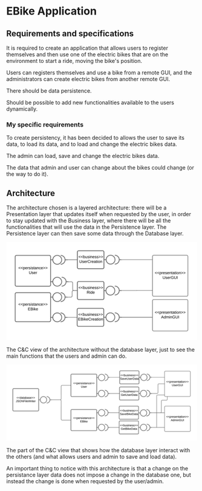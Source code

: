 # EBike Application

## Requirements and specifications

It is required to create an application that allows users to register themselves and then use one of the electric bikes that are on the environment to start a ride, moving the bike's position.

Users can registers themselves and use a bike from a remote GUI, and the administrators can create electric bikes from another remote GUI.

There should be data persistence.

Should be possible to add new functionalities available to the users dynamically.

### My specific requirements

To create persistency, it has been decided to allows the user to save its data, to load its data, and to load and change the electric bikes data.

The admin can load, save and change the electric bikes data.

The data that admin and user can change about the bikes could change (or the way to do it). <!-- TO SEE THIS POINT -->

## Architecture

The architecture chosen is a layered architecture: there will be a Presentation layer that updates itself when requested by the user, in order to stay updated with the Business layer, where there will be all the functionalities that will use the data in the Persistence layer. The Persistence layer can then save some data through the Database layer.

![C&C view of the architecture (without the Database Layer)](imgs/Uni%20-%20SAAP-Assignment-01.png)

The C&C view of the architecture without the database layer, just to see the main functions that the users and admin can do.

![C&C view of the architecture regarding the database layer](imgs/Uni%20-%20SAAP-Assignment-01-part2.png)

The part of the C&C view that shows how the database layer interact with the others (and what allows users and admin to save and load data).

An important thing to notice with this architecture is that a change on the persistance layer data does not impose a change in the database one, but instead the change is done when requested by the user/admin.